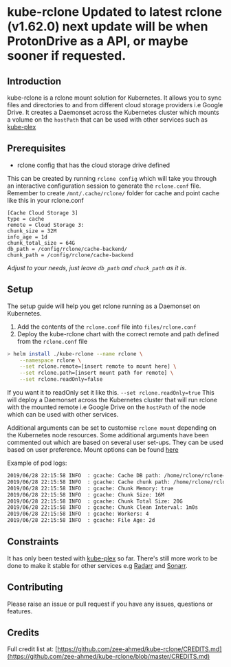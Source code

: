 # kube-rclone Updated to latest rclone (v1.62.0) next update will be when ProtonDrive as a API, or maybe sooner if requested.

## Introduction

kube-rclone is a rclone mount solution for Kubernetes. It allows you to sync files and directories to and from different cloud storage providers i.e Google Drive. It creates a Daemonset across the Kubernetes cluster which mounts a volume on the `hostPath` that can be used with other services such as [kube-plex](https://github.com/munnerz/kube-plex)

## Prerequisites
* rclone config that has the cloud storage drive defined

This can be created by running `rclone config` which will take you through an interactive configuration session to generate the `rclone.conf` file.
Remember to create `/mnt/.cache/rclone/` folder for cache and point cache like this in your rclone.conf 
```
[Cache Cloud Storage 3]
type = cache
remote = Cloud Storage 3:
chunk_size = 32M
info_age = 1d
chunk_total_size = 64G
db_path = /config/rclone/cache-backend/
chunk_path = /config/rclone/cache-backend
```
_Adjust to your needs, just leave `db_path` and `chuck_path` as it is_.

## Setup
The setup guide will help you get rclone running as a Daemonset on Kubernetes.

1. Add the contents of the `rclone.conf` file into `files/rclone.conf`
2. Deploy the kube-rclone chart with the correct remote and path defined from the `rclone.conf` file

```bash
> helm install ./kube-rclone --name rclone \
    --namespace rclone \
    --set rclone.remote=[insert remote to mount here] \
    --set rclone.path=[insert mount path for remote] \
    --set rclone.readOnly=false
```
If you want it to readOnly set it like this. `--set rclone.readOnly=true`
This will deploy a Daemonset across the Kubernetes cluster that will run rclone with the mounted remote i.e Google Drive on the `hostPath` of the node which can be used with other services.

Additional arguments can be set to customise `rclone mount` depending on the Kubernetes node resources. Some additional arguments have been commented out which are based on several user set-ups. They can be used based on user preference. Mount options can be found [here](https://rclone.org/commands/rclone_mount/#options)

Example of pod logs:
```bash
2019/06/28 22:15:58 INFO  : gcache: Cache DB path: /home/rclone/rclone-cache/cache.db
2019/06/28 22:15:58 INFO  : gcache: Cache chunk path: /home/rclone/rclone-cache/cache
2019/06/28 22:15:58 INFO  : gcache: Chunk Memory: true
2019/06/28 22:15:58 INFO  : gcache: Chunk Size: 16M
2019/06/28 22:15:58 INFO  : gcache: Chunk Total Size: 20G
2019/06/28 22:15:58 INFO  : gcache: Chunk Clean Interval: 1m0s
2019/06/28 22:15:58 INFO  : gcache: Workers: 4
2019/06/28 22:15:58 INFO  : gcache: File Age: 2d
```

## Constraints

It has only been tested with [kube-plex](https://github.com/munnerz/kube-plex) so far. There's still more work to be done to make it stable for other services e.g [Radarr](https://github.com/Radarr/Radarr) and [Sonarr](https://github.com/Sonarr/Sonarr/).

## Contributing

Please raise an issue or pull request if you have any issues, questions or features.

## Credits

Full credit list at: [https://github.com/zee-ahmed/kube-rclone/CREDITS.md](https://github.com/zee-ahmed/kube-rclone/blob/master/CREDITS.md)

